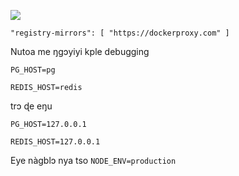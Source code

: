 ![](https://pub-b8db533c86124200a9d799bf3ba88099.r2.dev/2023/03/wbhiRD1.webp)

```
"registry-mirrors": [ "https://dockerproxy.com" ]
```

Nutoa me ŋgɔyiyi kple debugging

```
PG_HOST=pg

REDIS_HOST=redis
```

trɔ ɖe eŋu

```
PG_HOST=127.0.0.1

REDIS_HOST=127.0.0.1

```

Eye nàgblɔ nya tso `NODE_ENV=production`